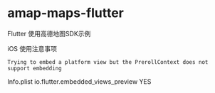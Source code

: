 # amap-maps-flutter
Flutter 使用高德地图SDK示例





iOS 使用注意事项

~~~
Trying to embed a platform view but the PrerollContext does not support embedding
~~~

Info.plist io.flutter.embedded_views_preview  YES